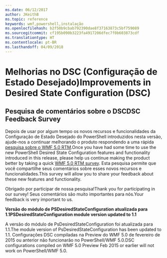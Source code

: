 ```yaml
---
ms.date: 06/12/2017
author: JKeithB
ms.topic: reference
keywords: wmf,powershell,instalação
ms.openlocfilehash: b2f50b9cbab792390dae8f37163873c5bf759089
ms.sourcegitcommit: cf195b090b3223fa4917206dfec7f0b603873cdf
ms.translationtype: HT
ms.contentlocale: pt-BR
ms.lasthandoff: 04/09/2018
---
```

# <a name="improvements-in-desired-state-configuration-dsc"></a><span data-ttu-id="166fd-102">Melhorias no DSC (Configuração de Estado Desejado)</span><span class="sxs-lookup"><span data-stu-id="166fd-102">Improvements in Desired State Configuration (DSC)</span></span>

## <a name="dsc-feedback-survey"></a><span data-ttu-id="166fd-103">Pesquisa de comentários sobre o DSC</span><span class="sxs-lookup"><span data-stu-id="166fd-103">DSC Feedback Survey</span></span>

<span data-ttu-id="166fd-104">Depois de usar por algum tempo os novos recursos e funcionalidades da Configuração de Estado Desejado do PowerShell introduzidos nesta versão, ajude-nos a continuar melhorando o produto respondendo a uma rápida [pesquisa sobre o WMF 5.0 RTM](https://www.surveymonkey.com/r/SGLQM5W).</span><span class="sxs-lookup"><span data-stu-id="166fd-104">Once you have had some time to use the new PowerShell Desired State Configuration features and functionality introduced in this release, please help us continue making the product better by taking a quick [WMF 5.0 RTM survey](https://www.surveymonkey.com/r/SGLQM5W).</span></span> <span data-ttu-id="166fd-105">Esta pesquisa permite que você compartilhe seus comentários sobre esses novos recursos e funcionalidades.</span><span class="sxs-lookup"><span data-stu-id="166fd-105">This survey will allow you to share your feedback about these new features and functionality.</span></span>

<span data-ttu-id="166fd-106">Obrigado por participar de nossa pesquisa!</span><span class="sxs-lookup"><span data-stu-id="166fd-106">Thank you for participating in our survey!</span></span> <span data-ttu-id="166fd-107">Seus comentários são muito importantes para nós.</span><span class="sxs-lookup"><span data-stu-id="166fd-107">Your feedback is very important to us.</span></span>

<span data-ttu-id="166fd-108">**Versão do módulo de PSDesiredStateConfiguration atualizada para 1.1**</span><span class="sxs-lookup"><span data-stu-id="166fd-108">**PSDesiredStateConfiguration module version updated to 1.1**</span></span>

<span data-ttu-id="166fd-109">A versão do módulo de PsDesiredStateConfiguration foi atualizada para 1.1.</span><span class="sxs-lookup"><span data-stu-id="166fd-109">The module version of PsDesiredStateConfiguration has been updated to 1.1.</span></span> <span data-ttu-id="166fd-110">Configurações DSC compiladas na Preview do WMF 5.0 de fevereiro de 2015 ou anterior não funcionarão no PowerShell/WMF 5.0.</span><span class="sxs-lookup"><span data-stu-id="166fd-110">DSC configurations compiled on WMF 5.0 Preview Feb 2015 or earlier will not work on PowerShell/WMF 5.0.</span></span>